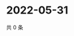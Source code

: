 # 2022-05-31

共 0 条

<!-- BEGIN WEIBO -->
<!-- 最后更新时间 Tue May 31 2022 06:01:23 GMT+0800 (China Standard Time) -->

<!-- END WEIBO -->
